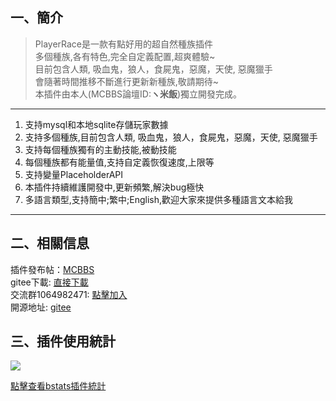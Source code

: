 ## 一、簡介

> PlayerRace是一款有點好用的超自然種族插件  
多個種族,各有特色,完全自定義配置,超爽體驗~  
目前包含人類, 吸血鬼，狼人，食屍鬼，惡魔，天使, 惡魔獵手  
會隨著時間推移不斷進行更新新種族,敬請期待~  
本插件由本人(MCBBS論壇ID:**ヽ米飯**)獨立開發完成。

------------
1. 支持mysql和本地sqlite存儲玩家數據
2. 支持多個種族,目前包含人類, 吸血鬼，狼人，食屍鬼，惡魔，天使, 惡魔獵手
3. 支持每個種族獨有的主動技能,被動技能
4. 每個種族都有能量值,支持自定義恢復速度,上限等
5. 支持變量PlaceholderAPI
6. 本插件持續維護開發中,更新頻繁,解決bug極快
8. 多語言類型,支持簡中;繁中;English,歡迎大家來提供多種語言文本給我
------------

## 二、相關信息
插件發布帖：[MCBBS](https://www.mcbbs.net/thread-1149860-1-1.html "MCBBS")  
gitee下載: [直接下載](https://gitee.com/handy-git/PlayerRace/releases "直接下載")  
交流群1064982471: [點擊加入](https://jq.qq.com/?_wv=1027&k=5sxTf8u "點擊加入")  
開源地址: [gitee](https://gitee.com/handy-git/PlayerRace "gitee")   

## 三、插件使用統計
![](https://bstats.org/signatures/bukkit/PlayerRace.svg)

[點擊查看bstats插件統計](https://bstats.org/plugin/bukkit/PlayerRace/8605 "點擊查看bstats插件統計")